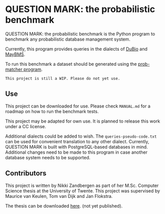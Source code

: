 # QUESTION MARK: the probabilistic benchmark


QUESTION MARK: the probabilistic benchmark is the Python program to benchmark any
probabilistic database management system. 

Currently, this program provides queries in the dialects of
[DuBio](https://github.com/utwente-db/DuBio) and [MayBMS](http://maybms.sourceforge.net/). 

To run this benchmark a dataset should be generated using the 
[prob-matcher program](https://gitlab.utwente.nl/s1981951/prob-matcher).

```This project is still a WIP. Please do not yet use.```

## Use
This project can be downloaded for use. Please check ```MANUAL.md``` for a roadmap on how
to run the benchmark tests.

This project may be adapted for own use. It is planned to release this work under a CC license.

Additional dialects could be added to wish. The ```queries-pseudo-code.txt``` can be used for convenient 
translation to any other dialect. Currently, QUESTION MARK is built with PostgreSQL-based databases in mind. 
Additional changes need to be made to this program in case another database system needs to be supported.

## Contributors
This project is written by Nikki Zandbergen as part of her M.Sc. Computer Science thesis
at the University of Twente.
This project was supervised by Maurice van Keulen, Tom van Dijk and Jan Flokstra.

The thesis can be downloaded [here](#). (not yet published).
